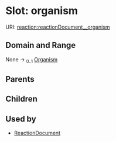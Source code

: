 
# Slot: organism




URI: [reaction:reactionDocument__organism](http://w3id.org/ontogpt/reaction/reactionDocument__organism)


## Domain and Range

None &#8594;  <sub>0..1</sub> [Organism](Organism.md)

## Parents


## Children


## Used by

 * [ReactionDocument](ReactionDocument.md)

